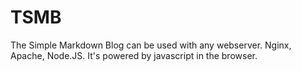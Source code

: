 # TSMB
The Simple Markdown Blog can be used with any webserver. Nginx, Apache, Node.JS. It's powered by javascript in the browser.
